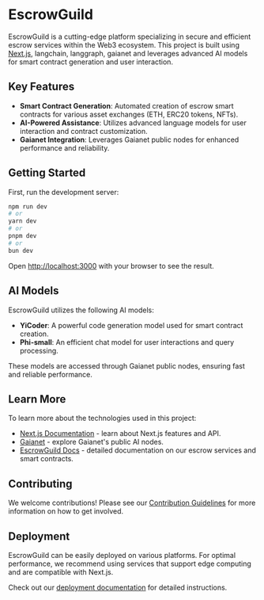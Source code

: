 # EscrowGuild

EscrowGuild is a cutting-edge platform specializing in secure and efficient escrow services within the Web3 ecosystem. This project is built using [Next.js](https://nextjs.org), langchain, langgraph, gaianet and leverages advanced AI models for smart contract generation and user interaction.

## Key Features

- **Smart Contract Generation**: Automated creation of escrow smart contracts for various asset exchanges (ETH, ERC20 tokens, NFTs).
- **AI-Powered Assistance**: Utilizes advanced language models for user interaction and contract customization.
- **Gaianet Integration**: Leverages Gaianet public nodes for enhanced performance and reliability.

## Getting Started

First, run the development server:

```bash
npm run dev
# or
yarn dev
# or
pnpm dev
# or
bun dev
```

Open [http://localhost:3000](http://localhost:3000) with your browser to see the result.

## AI Models

EscrowGuild utilizes the following AI models:

- **YiCoder**: A powerful code generation model used for smart contract creation.
- **Phi-small**: An efficient chat model for user interactions and query processing.

These models are accessed through Gaianet public nodes, ensuring fast and reliable performance.

## Learn More

To learn more about the technologies used in this project:

- [Next.js Documentation](https://nextjs.org/docs) - learn about Next.js features and API.
- [Gaianet](https://gaianet.network/) - explore Gaianet's public AI nodes.
- [EscrowGuild Docs](https://docs.escrowguild.com) - detailed documentation on our escrow services and smart contracts.

## Contributing

We welcome contributions! Please see our [Contribution Guidelines](CONTRIBUTING.md) for more information on how to get involved.

## Deployment

EscrowGuild can be easily deployed on various platforms. For optimal performance, we recommend using services that support edge computing and are compatible with Next.js.

Check out our [deployment documentation](https://docs.escrowguild.com/deployment) for detailed instructions.
